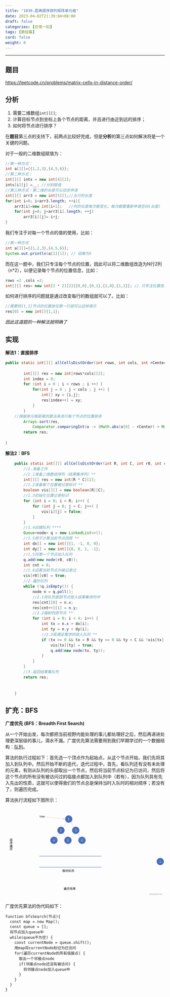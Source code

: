 ```yaml
---
title: "1030.距离顺序排列矩阵单元格"
date: 2023-04-02T21:39:04+08:00
draft: false
categories: [日常一扣]
tags: [数组篇]
card: false
weight: 0
---
```


---

## 题目

https://leetcode.cn/problems/matrix-cells-in-distance-order/

## 分析

1. 需要二维数组`int[][]`;
2. 计算目标节点到坐标上各个节点的距离，并且进行由近到远的排序；
3. 如何将节点进行排序？

在**题目**第三点的支持下，前两点比较好完成，但是**分析**的第三点如何解决将是一个关键的问题。

对于一般的二维数组赋值为：

~~~java
//第一种方式：
int a[][]={{1,2,3},{4,5,6}};
//第二种方式；
int[][] ints = new int[4][2];
ints[i][j] =__; //分别赋值
//第三种方式：第二维的长度可以动态申请
int[][] arr3 = new int[5][];//五行的长度
for(int i=0; i<arr3.length; ++i){
    arr3[i]=new int[i+1];   //列的长度每次都变化。每次都要重新申请空间(长度)
    for(int j=0; j<arr3[i].length; ++j)
        arr3[i][j]= i+j;
}
~~~

我们专注于对每一个节点的值的使用，比如：

~~~java
//第一种方式
int a[][]={{1,2,3},{4,5,6}};
System.out.println(a[1][1]); // 结果为5
~~~

而在这一题中，我们只专注每个节点的位置，因此可以将二维数组改造为N行2列（n*2），以便记录每个节点的位置信息，比如：

~~~java
rows =2 ,cols =2;
int[][] res= new int[2 * 2][2]{{0,0},{0,1},{1,0},{1,1}}; // 只专注位置信息
~~~

如何进行排序的问题就是通过改变每行的数组就可以了。比如：

~~~java
//需要将{1,1}节点的位置放在第一行就可以这样表示
res[0] = new int[]{1,1};
~~~

*因此这道题的一种解法就明确了*

## 实现

**解法1：直接排序**

~~~java
public static int[][] allCellsDistOrder(int rows, int cols, int rCenter, int cCenter) {

        int[][] res = new int[rows*cols][2];
        int index = 0;
        for (int i = 0 ; i < rows ; i ++) {
            for(int j = 0 ; j < cols ; j ++) {
                int[] xy = {i,j};
                res[index++] = xy;
            }
        }
    //根据单元格距离的算法来进行每个节点的位置排序
        Arrays.sort(res,
            Comparator.comparingInt(o -> (Math.abs(o[0] - rCenter) + Math.abs(o[1] - cCenter))));
        return res;

}
~~~

**解法2：BFS**

~~~java
    public static int[][] allCellsDistOrder(int R, int C, int r0, int c0) {
        //1.准备工作
        //1.1准备二维数组序列（结果集序列）**
        int[][] res = new int[R * C][2];
        //1.2准备每个位置被记录标识 **
        boolean vis[][] = new boolean[R][C];
        //1.3初始化位置记录标识
        for (int i = 0; i < R; i++) {
            for (int j = 0; j < C; j++) {
                vis[i][j] = false;
            }
        }
        //1.4创建队列 ****
        Queue<node> q = new LinkedList<>();
        //1.5用于计算当前节点四周 **
        int dx[] = new int[]{1, -1, 0, 0};
        int dy[] = new int[]{0, 0, 1, -1};
        //1.5将第一个节点加入队列
        q.add(new node(r0, c0));
        int cnt = 0;
        //1.6设置当前节点为被记录过
        vis[r0][c0] = true;
        //2.遍历队列
        while (!q.isEmpty()) {
            node n = q.poll();
            //2.1将队列首部节点放入结果集序列中
            res[cnt][0] = n.x;
            res[cnt++][1] = n.y;
            //2.2辐射四周节点 **
            for (int i = 0; i < 4; i++) {
                int tx = n.x + dx[i];
                int ty = n.y + dy[i];
                //2.3若满足需求则放入队列 **
                if (tx >= 0 && tx < R && ty >= 0 && ty < C && !vis[tx][ty]) {
                    vis[tx][ty] = true;
                    q.add(new node(tx, ty));
                }
            }
        }
        //3.返回结果集队列
        return res;


    }
~~~

## 扩充：BFS

**广度优先 (BFS：Breadth First Search)**

从一个开始出发，每次都把当前视野内能处理的事儿都处理好之后，然后再递进处理更深层级的事儿，滴水不漏。广度优先算法需要用到我们早期学过的一个数据结构：<u>队列</u>。

算法的执行过程如下：首先选一个顶点作为起始点，从这个节点开始，我们先将其加入到队列中。然后开始不断的迭代，迭代过程中，首先，看队列还有没有未处理的元素，有则从队列的头部取出一个节点，然后将当前节点标记为已访问，然后将这个节点的所有没有被访问过的临接点都加入到队列中（若有），因为队列具有先入先出的性质，这就可以使得我们的节点总是保持当时入队时的相对顺序；若没有了，则遍历完成。

算法执行流程如下图所示：

<img src="index.assets/733b5048da12459db187ac862caeeb5c_tplv-k3u1fbpfcp-zoom-in-crop-mark_4536_0_0_0.webp" alt="733b5048da12459db187ac862caeeb5c_tplv-k3u1fbpfcp-zoom-in-crop-mark_4536_0_0_0" style="zoom:50%;" />



广度优先算法的伪代码如下：

~~~
function bfsSearch(节点){
  const map = new Map();
  const queue = [];
  将节点加入queue中
  while(queue不为空) {
    const currentNode = queue.shift();
    用map将currentNode标记为已访问
    for(遍历currentNode的所有临接点) {
      取出一个邻接点node
      if(邻接点node还没有被访问) {
        将邻接点node加入queue中
      }
    }
  }
}
~~~











